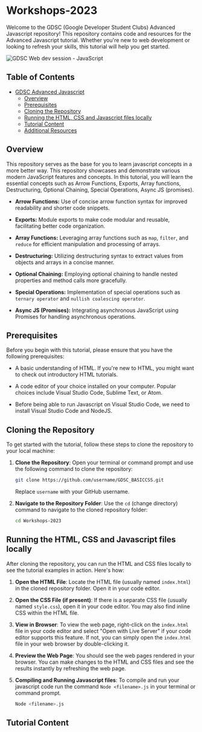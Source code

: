 # Workshops-2023

Welcome to the GDSC (Google Developer Student Clubs) Advanced Javascript repository! This repository contains code and resources for the Advanced Javascript tutorial. Whether you're new to web development or looking to refresh your skills, this tutorial will help you get started.

![GDSC Web dev session - JavaScript](https://github.com/harshitagupta06/Workshops-2023/assets/119890674/dc6d79a0-351c-4251-8790-828070b929b2)


## Table of Contents
- [GDSC Advanced Javascript](#gdsc-advanced-javascript-tutorial)
   - [Overview](#overview)
   - [Prerequisites](#prerequisites)
   - [Cloning the Repository](#cloning-the-repository)
   - [Running the HTML, CSS and Javascript files locally](#running-the-html-css-javascript-files-locally)
   - [Tutorial Content](#tutorial-content)
   - [Additional Resources](#additional-resources)


## Overview  
This repository serves as the base for you to learn javascript concepts in a more better way. This repository showcases and demonstrate various modern JavaScript features and concepts.
In this tutorial, you will learn the essential concepts such as Arrow Functions, Exports, Array functions, Destructuring,  Optional Chaining,  Special Operations,  Async JS (promises).

- **Arrow Functions:** Use of concise arrow function syntax for improved readability and shorter code snippets.

- **Exports:** Module exports to make code modular and reusable, facilitating better code organization.

- **Array Functions:** Leveraging array functions such as `map`, `filter`, and `reduce` for efficient manipulation and processing of arrays.

- **Destructuring:** Utilizing destructuring syntax to extract values from objects and arrays in a concise manner.

- **Optional Chaining:** Employing optional chaining to handle nested properties and method calls more gracefully.

- **Special Operations:** Implementation of special operations such as `ternary operator` and `nullish coalescing operator`.

- **Async JS (Promises):** Integrating asynchronous JavaScript using Promises for handling asynchronous operations.

## Prerequisites

Before you begin with this tutorial, please ensure that you have the following prerequisites:

- A basic understanding of HTML. If you're new to HTML, you might want to check out introductory HTML tutorials.

- A code editor of your choice installed on your computer. Popular choices include Visual Studio Code, Sublime Text, or Atom.

- Before being able to run Javascript on Visual Studio Code, we need to install Visual Studio Code and NodeJS.


## Cloning the Repository

To get started with the tutorial, follow these steps to clone the repository to your local machine:

1. **Clone the Repository**: Open your terminal or command prompt and use the following command to clone the repository:

   ```bash
   git clone https://github.com/username/GDSC_BASICCSS.git
   ```

   Replace `username` with your GitHub username.

2. **Navigate to the Repository Folder**: Use the `cd` (change directory) command to navigate to the cloned repository folder:

   ```bash
   cd Workshops-2023
   ```

## Running the HTML, CSS and Javascript files locally

After cloning the repository, you can run the HTML and CSS files locally to see the tutorial examples in action. Here's how:

1. **Open the HTML File**: Locate the HTML file (usually named `index.html`) in the cloned repository folder. Open it in your code editor.

2. **Open the CSS File (if present)**: If there is a separate CSS file (usually named `style.css`), open it in your code editor. You may also find inline CSS within the HTML file.

3. **View in Browser**: To view the web page, right-click on the `index.html` file in your code editor and select "Open with Live Server" if your code editor supports this feature. If not, you can simply open the `index.html` file in your web browser by double-clicking it.

4. **Preview the Web Page**: You should see the web pages rendered in your browser. You can make changes to the HTML and CSS files and see the results instantly by refreshing the web page.
5. **Compiling and Running Javascript files**: To compile and run your javascript code run the command `Node <filename>.js` in your terminal or command prompt.
   ```bash
   Node <filename>.js
   ```
## Tutorial Content







 
 
